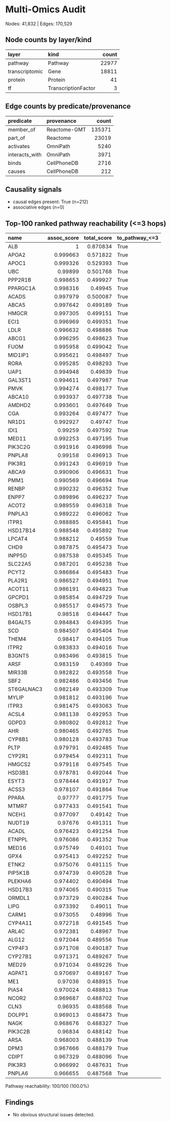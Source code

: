 # Multi-Omics Audit

Nodes: 41,832 | Edges: 170,529


## Node counts by layer/kind

| layer          | kind                |   count |
|:---------------|:--------------------|--------:|
| pathway        | Pathway             |   22977 |
| transcriptomic | Gene                |   18811 |
| protein        | Protein             |      41 |
| tf             | TranscriptionFactor |       3 |

## Edge counts by predicate/provenance

| predicate      | provenance   |   count |
|:---------------|:-------------|--------:|
| member_of      | Reactome-GMT |  135371 |
| part_of        | Reactome     |   23019 |
| activates      | OmniPath     |    5240 |
| interacts_with | OmniPath     |    3971 |
| binds          | CellPhoneDB  |    2716 |
| causes         | CellPhoneDB  |     212 |

## Causality signals

- causal edges present: True (n=212)
- associative edges (n=0)


## Top-100 ranked pathway reachability (<=3 hops)

| name       |   assoc_score |   total_score | to_pathway_<=3   |
|:-----------|--------------:|--------------:|:-----------------|
| ALB        |      1        |      0.870834 | True             |
| APOA2      |      0.999663 |      0.571822 | True             |
| APOC1      |      0.999326 |      0.529393 | True             |
| UBC        |      0.99899  |      0.501768 | True             |
| PPP2R1B    |      0.998653 |      0.499927 | True             |
| PPARGC1A   |      0.998316 |      0.49945  | True             |
| ACADS      |      0.997979 |      0.500087 | True             |
| ABCA5      |      0.997642 |      0.499189 | True             |
| HMGCR      |      0.997305 |      0.499151 | True             |
| ECI1       |      0.996969 |      0.499351 | True             |
| LDLR       |      0.996632 |      0.498886 | True             |
| ABCG1      |      0.996295 |      0.498623 | True             |
| FUOM       |      0.995958 |      0.499042 | True             |
| MID1IP1    |      0.995621 |      0.498497 | True             |
| RORA       |      0.995285 |      0.498293 | True             |
| UAP1       |      0.994948 |      0.49839  | True             |
| GAL3ST1    |      0.994611 |      0.497987 | True             |
| PMVK       |      0.994274 |      0.498177 | True             |
| ABCA10     |      0.993937 |      0.497738 | True             |
| AMDHD2     |      0.993601 |      0.497649 | True             |
| CGA        |      0.993264 |      0.497477 | True             |
| NR1D1      |      0.992927 |      0.49747  | True             |
| IDI1       |      0.99259  |      0.497592 | True             |
| MED11      |      0.992253 |      0.497195 | True             |
| PIK3C2G    |      0.991916 |      0.496998 | True             |
| PNPLA8     |      0.99158  |      0.496913 | True             |
| PIK3R1     |      0.991243 |      0.496919 | True             |
| ABCA9      |      0.990906 |      0.496631 | True             |
| PMM1       |      0.990569 |      0.496694 | True             |
| RENBP      |      0.990232 |      0.496352 | True             |
| ENPP7      |      0.989896 |      0.496237 | True             |
| ACOT2      |      0.989559 |      0.496318 | True             |
| PNPLA3     |      0.989222 |      0.496062 | True             |
| ITPR1      |      0.988885 |      0.495841 | True             |
| HSD17B14   |      0.988548 |      0.495892 | True             |
| LPCAT4     |      0.988212 |      0.49559  | True             |
| CHD9       |      0.987875 |      0.495473 | True             |
| INPP5D     |      0.987538 |      0.495345 | True             |
| SLC22A5    |      0.987201 |      0.495238 | True             |
| PCYT2      |      0.986864 |      0.495483 | True             |
| PLA2R1     |      0.986527 |      0.494951 | True             |
| ACOT11     |      0.986191 |      0.494823 | True             |
| GPCPD1     |      0.985854 |      0.494729 | True             |
| OSBPL3     |      0.985517 |      0.494573 | True             |
| HSD17B1    |      0.98518  |      0.494447 | True             |
| B4GALT5    |      0.984843 |      0.494395 | True             |
| SCD        |      0.984507 |      0.495404 | True             |
| THEM4      |      0.98417  |      0.494105 | True             |
| ITPR2      |      0.983833 |      0.494016 | True             |
| B3GNT5     |      0.983496 |      0.493815 | True             |
| ARSF       |      0.983159 |      0.49369  | True             |
| MIR33B     |      0.982822 |      0.493558 | True             |
| SBF2       |      0.982486 |      0.493456 | True             |
| ST6GALNAC3 |      0.982149 |      0.493309 | True             |
| MYLIP      |      0.981812 |      0.493196 | True             |
| ITPR3      |      0.981475 |      0.493063 | True             |
| ACSL4      |      0.981138 |      0.492953 | True             |
| GDPD3      |      0.980802 |      0.492812 | True             |
| AHR        |      0.980465 |      0.492765 | True             |
| CYP8B1     |      0.980128 |      0.493783 | True             |
| PLTP       |      0.979791 |      0.492485 | True             |
| CYP2R1     |      0.979454 |      0.492311 | True             |
| HMGCS2     |      0.979118 |      0.497545 | True             |
| HSD3B1     |      0.978781 |      0.492044 | True             |
| ESYT3      |      0.978444 |      0.491917 | True             |
| ACSS3      |      0.978107 |      0.491864 | True             |
| PPARA      |      0.97777  |      0.491775 | True             |
| MTMR7      |      0.977433 |      0.491541 | True             |
| NCEH1      |      0.977097 |      0.49142  | True             |
| NUDT19     |      0.97676  |      0.491311 | True             |
| ACADL      |      0.976423 |      0.491254 | True             |
| ETNPPL     |      0.976086 |      0.491352 | True             |
| MED16      |      0.975749 |      0.49101  | True             |
| GPX4       |      0.975413 |      0.492252 | True             |
| ETNK2      |      0.975076 |      0.491115 | True             |
| PIP5K1B    |      0.974739 |      0.490528 | True             |
| PLEKHA6    |      0.974402 |      0.490494 | True             |
| HSD17B3    |      0.974065 |      0.490315 | True             |
| ORMDL1     |      0.973729 |      0.490284 | True             |
| LIPG       |      0.973392 |      0.49011  | True             |
| CARM1      |      0.973055 |      0.48996  | True             |
| CYP4A11    |      0.972718 |      0.491545 | True             |
| ARL4C      |      0.972381 |      0.48967  | True             |
| ALG12      |      0.972044 |      0.489556 | True             |
| CYP4F3     |      0.971708 |      0.490187 | True             |
| CYP27B1    |      0.971371 |      0.489267 | True             |
| MED29      |      0.971034 |      0.489226 | True             |
| AGPAT1     |      0.970697 |      0.489167 | True             |
| ME1        |      0.97036  |      0.488915 | True             |
| PIAS4      |      0.970024 |      0.488813 | True             |
| NCOR2      |      0.969687 |      0.488702 | True             |
| CLN3       |      0.96935  |      0.488568 | True             |
| DOLPP1     |      0.969013 |      0.488473 | True             |
| NAGK       |      0.968676 |      0.488327 | True             |
| PIK3C2B    |      0.96834  |      0.488142 | True             |
| ARSA       |      0.968003 |      0.488139 | True             |
| DPM3       |      0.967666 |      0.488179 | True             |
| CDIPT      |      0.967329 |      0.488096 | True             |
| PIK3R3     |      0.966992 |      0.487631 | True             |
| PNPLA6     |      0.966655 |      0.487568 | True             |

Pathway reachability: 100/100 (100.0%)

## Findings

- No obvious structural issues detected.